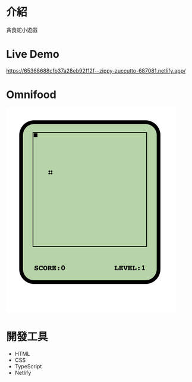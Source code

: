 # 介紹 
貪食蛇小遊戲

# Live Demo
https://65368688cfb37a28eb92f12f--zippy-zuccutto-687081.netlify.app/

# Omnifood
![image](https://github.com/Yung-Che/Snake/blob/main/SCR-20231023-vna.png)

# 開發工具
- HTML
- CSS
- TypeScript
- Netlify
